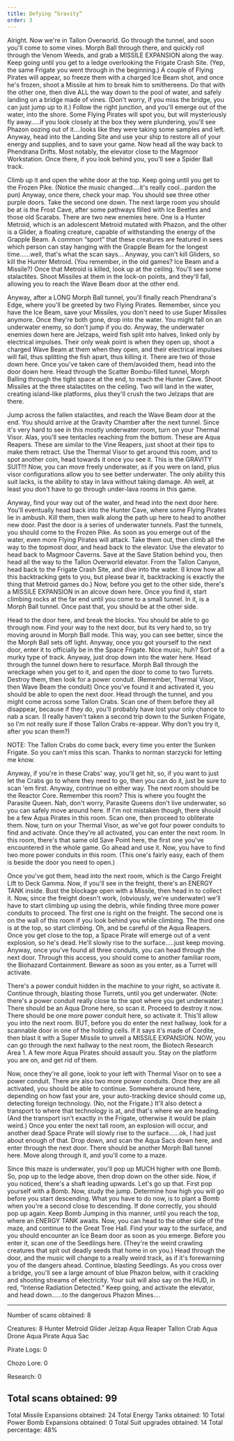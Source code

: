 ```yaml
---
title: Defying “Gravity”
order: 3
---
```




Alright. Now we're in Tallon Overworld. Go through the tunnel, and soon you'll
come to some vines. Morph Ball through there, and quickly roll through the
Venom Weeds, and grab a MISSILE EXPANSION along the way. Keep going until you
get to a ledge overlooking the Frigate Crash Site. (Yep, the same Frigate you
went through in the beginning.) A couple of Flying Pirates will appear, so
freeze them with a charged Ice Beam shot, and once he's frozen, shoot a Missile
at him to break him to smithereens. Do that with the other one, then dive ALL
the way down to the pool of water, and safely landing on a bridge made of
vines. (Don't worry, if you miss the bridge, you can just jump up to it.)
Follow the right junction, and you'll emerge out of the water, into the shore.
Some Flying Pirates will spot you, but will mysteriously fly away.....if you
look closely at the box they were plundering, you'll see Phazon oozing out of
it....looks like they were taking some samples and left. Anyway, head into the
Landing Site and use your ship to restore all of your energy and supplies, and
to save your game. Now head all the way back to Phendrana Drifts. Most notably,
the elevator close to the Magmoor Workstation. Once there, if you look behind
you, you'll see a Spider Ball track.

Climb up it and open the white door at the top. Keep going until you get to the
Frozen Pike. (Notice the music changed....it's really cool...pardon the pun)
Anyway, once there, check your map. You should see three other purple doors.
Take the second one down. The next large room you should be at is the Frost
Cave, after some pathways filled with Ice Beetles and those old Scarabs. There
are two new enemies here. One is a Hunter Metroid, which is an adolescent
Metroid mutated with Phazon, and the other is a Glider, a floating creature,
capable of withstanding the energy of the Grapple Beam. A common “sport” that
these creatures are featured in sees which person can stay hanging with the
Grapple Beam for the longest time......well, that's what the scan says...
Anyway, you can't kill Gliders, so kill the Hunter Metroid. (You remember, in
the old games? Ice Beam and a Missile?) Once that Metroid is killed, look up at
the ceiling. You'll see some stalactites. Shoot Missiles at them in the
lock-on points, and they'll fall, allowing you to reach the Wave Beam door at
the other end.

Anyway, after a LONG Morph Ball tunnel, you'll finally reach Phendrana's Edge,
where you'll be greeted by two Flying Pirates. Remember, since you have the Ice
Beam, save your Missiles, you don't need to use Super Missiles anymore. Once
they're both gone, drop into the water. You might fall on an underwater enemy,
so don't jump if you do. Anyway, the underwater enemies down here are Jelzaps,
weird fish split into halves, linked only by electrical impulses. Their only
weak point is when they open up, shoot a charged Wave Beam at them when they
open, and their electrical impulses will fail, thus splitting the fish apart,
thus killing it. There are two of those down here. Once you've taken care of
them/avoided them, head into the door down here. Head through the Scatter
Bombu-filled tunnel, Morph Balling through the tight space at the end, to reach
the Hunter Cave. Shoot Missiles at the three stalactites on the ceiling. Two
will land in the water, creating island-like platforms, plus they'll crush the
two Jelzaps that are there.

Jump across the fallen stalactites, and reach the Wave Beam door at the end.
You should arrive at the Gravity Chamber after the next tunnel. Since it's very
hard to see in this mostly underwater room, turn on your Thermal Visor. Alas,
you'll see tentacles reaching from the bottom. These are Aqua Reapers. These
are similar to the Vine Reapers, just shoot at their tips to make them retract.
Use the Thermal Visor to get around this room, and to spot another coin, head
towards it once you see it. This is the GRAVITY SUIT!!! Now, you can move
freely underwater, as if you were on land, plus visor configurations allow you
to see better underwater. The only ability this suit lacks, is the ability to
stay in lava without taking damage. Ah well, at least you don't have to go
through under-lava rooms in this game.

Anyway, find your way out of the water, and head into the next door here.
You'll eventually head back into the Hunter Cave, where some Flying Pirates lie
in ambush. Kill them, then walk along the path up here to head to another new
door. Past the door is a series of underwater tunnels. Past the tunnels, you
should come to the Frozen Pike. As soon as you emerge out of the water, even
more Flying Pirates will attack. Take them out, then climb all the way to the
topmost door, and head back to the elevator. Use the elevator to head back to
Magmoor Caverns. Save at the Save Station behind you, then head all the way to
the Tallon Overworld elevator. From the Tallon Canyon, head back to the Frigate
Crash Site, and dive into the water. (I know how all this backtracking gets to
you, but please bear it, backtracking is exactly the thing that Metroid games
do.) Now, before you get to the other side, there's a MISSILE EXPANSION in an
alcove down here. Once you find it, start climbing rocks at the far end until
you come to a small tunnel. In it, is a Morph Ball tunnel. Once past that, you
should be at the other side.

Head to the door here, and break the blocks. You should be able to go through
now. Find your way to the next door, but its very hard to, so try moving around
in Morph Ball mode. This way, you can see better, since the the Morph Ball sets
off light. Anyway, once you got yourself to the next door, enter it to
officially be in the Space Frigate. Nice music, huh? Sort of a murky type of
track. Anyway, just drop down into the water here. Head through the tunnel down
here to resurface. Morph Ball through the wreckage when you get to it, and open
the door to come to two Turrets. Destroy them, then look for a power conduit.
(Remember, Thermal Visor, then Wave Beam the conduit) Once you've found it and
activated it, you should be able to open the next door. Head through the
tunnel, and you might come across some Tallon Crabs. Scan one of them before
they all disappear, because if they do, you'll probably have lost your only
chance to nab a scan. (I really haven't taken a second trip down to the Sunken
Frigate, so I'm not really sure if those Tallon Crabs re-appear. Why don't you
try it, after you scan them?)

NOTE: The Tallon Crabs do come back, every time you enter the Sunken Frigate.
So you can't miss this scan.  Thanks to norman starzycki for letting me know.

Anyway, if you're in these Crabs' way, you'll get hit, so, if you want to just
let the Crabs go to where they need to go, then you can do it, just be sure to
scan 'em first. Anyway, contrinue on either way. The next room should be the
Reactor Core. Remember this room? This is where you fought the Parasite Queen.
Nah, don't worry, Parasite Queens don't live underwater, so you can safely move
around here. If I'm not mistaken though, there should be a few Aqua Pirates in
this room. Scan one, then proceed to obliterate them. Now, turn on your Thermal
Visor, as we've got four power conduits to find and activate. Once they're all
activated, you can enter the next room. In this room, there's that same old
Save Point here, the first one you've encountered in the whole game. Go ahead
and use it. Now, you have to find two more power conduits in this room. (This
one's fairly easy, each of them is beside the door you need to open.)

Once you've got them, head into the next room, which is the Cargo Freight Lift
to Deck Gamma. Now, if you'll see in the freight, there's an ENERGY TANK
inside. Bust the blockage open with a Missile, then head in to collect it. Now,
since the freight doesn't work, (obviously, we're underwater) we'll have to
start climbing up using the debris, while finding three more power conduits to
proceed. The first one is right on the freight. The second one is on the wall
of this room if you look behind you while climbing. The third one is at the
top, so start climbing. Oh, and be careful of the Aqua Reapers. Once you get
close to the top, a Space Pirate will emerge out of a vent explosion, so he's
dead. He'll slowly rise to the surface.....just keep moving. Anyway, once
you've found all three conduits, you can head through the next door. Through
this access, you should come to another familiar room, the Biohazard
Containment. Beware as soon as you enter, as a Turret will activate.

There's a power conduit hidden in the machine to your right, so activate it.
Continue through, blasting those Turrets, until you get underwater. (Note:
there's a power conduit really close to the spot where you get underwater.)
There should be an Aqua Drone here, so scan it. Proceed to destroy it now.
There should be one more power conduit here, so activate it. This'll allow you
into the next room. BUT, before you do enter the next hallway, look for a
scannable door in one of the holding cells. If it says it's made of Cordite,
then blast it with a Super Missile to unveil a MISSILE EXPANSION. NOW, you can
go through the next hallway to the next room, the Biotech Research Area 1. A
few more Aqua Pirates should assault you. Stay on the platform you are on, and
get rid of them.

Now, once they're all gone, look to your left with Thermal Visor on to see a
power conduit. There are also two more power conduits. Once they are all
activated, you should be able to continue. Somewhere around here, depending on
how fast your are, your auto-tracking device should come up, detecting foreign
technology. (No, not the Frigate.) It'll also detect a transport to where that
technology is at, and that's where we are heading. (And the transport isn't
exactly in the Frigate, otherwise it would be plain weird.) Once you enter the
next tall room, an explosion will occur, and another dead Space Pirate will
slowly rise to the surface......ok, I had just about enough of that. Drop down,
and scan the Aqua Sacs down here, and enter through the next door. There should
be another Morph Ball tunnel here. Move along through it, and you'll come to a
maze.

Since this maze is underwater, you'll pop up MUCH higher with one Bomb. So, pop
up to the ledge above, then drop down on the other side. Now, if you noticed,
there's a shaft leading upwards. Let's go up that. First pop yourself with a
Bomb. Now, study the jump. Determine how high you will go before you start
descending. What you have to do now, is to plant a Bomb when you're a second
close to descending. If done correctly, you should pop up again. Keep Bomb
Jumping in this manner, until you reach the top, where an ENERGY TANK awaits.
Now, you can head to the other side of the maze, and continue to the Great Tree
Hall. Find your way to the surface, and you should encounter an Ice Beam door
as soon as you emerge. Before you enter it, scan one of the Seedlings here.
(They're the weird crawling creatures that spit out deadly seeds that home in
on you.) Head through the door, and the music will change to a really weird
track, as if it's forewarning you of the dangers ahead. Continue, blasting
Seedlings. As you cross over a bridge, you'll see a large amount of blue Phazon
below, with it crackling and shooting streams of electricity. Your suit will
also say on the HUD, in red, “Intense Radiation Detected.” Keep going, and
activate the elevator, and head down......to the dangerous Phazon Mines....

-------------------------
Number of scans obtained: 8

Creatures: 8
Hunter Metroid
Glider
Jelzap
Aqua Reaper
Tallon Crab
Aqua Drone
Aqua Pirate
Aqua Sac

Pirate Logs: 0

Chozo Lore: 0

Research: 0

Total scans obtained: 99
-------------------------

Total Missile Expansions obtained: 24
Total Energy Tanks obtained: 10
Total Power Bomb Expansions obtained: 0
Total Suit upgrades obtained: 14
Total percentage: 48%



